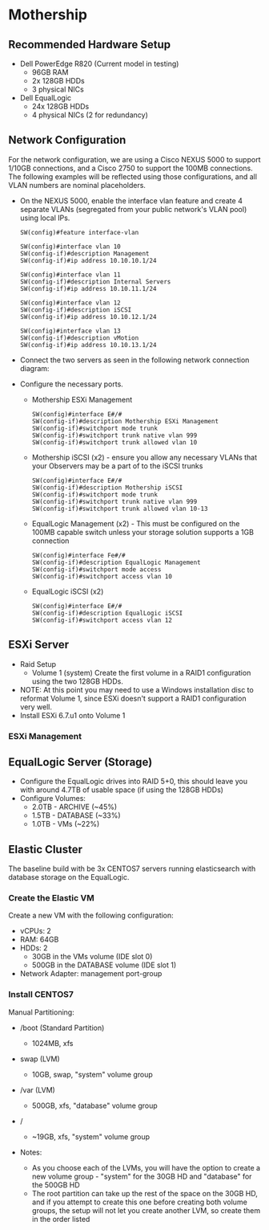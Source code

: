 # Mothership

## Recommended Hardware Setup
  - Dell PowerEdge R820 (Current model in testing)
    - 96GB RAM 
    - 2x 128GB HDDs
    - 3 physical NICs 
  - Dell EqualLogic
    - 24x 128GB HDDs
    - 4 physical NICs (2 for redundancy)
    
## Network Configuration
For the network configuration, we are using a Cisco NEXUS 5000 to support 1/10GB connections, and a Cisco 2750 to support the 100MB connections. The following examples will be reflected using those configurations, and all VLAN numbers are nominal placeholders.

  - On the NEXUS 5000, enable the interface vlan feature and create 4 separate VLANs (segregated from your public network's VLAN pool) using local IPs.
      ```
      SW(config)#feature interface-vlan
      
      SW(config)#interface vlan 10
      SW(config-if)#description Management
      SW(config-if)#ip address 10.10.10.1/24
      
      SW(config)#interface vlan 11
      SW(config-if)#description Internal Servers
      SW(config-if)#ip address 10.10.11.1/24
      
      SW(config)#interface vlan 12
      SW(config-if)#description iSCSI
      SW(config-if)#ip address 10.10.12.1/24
      
      SW(config)#interface vlan 13
      SW(config-if)#description vMotion
      SW(config-if)#ip address 10.10.13.1/24
      ```

  - Connect the two servers as seen in the following network connection diagram:
  
  - Configure the necessary ports.
    - Mothership ESXi Management
      ```
      SW(config)#interface E#/#
      SW(config-if)#description Mothership ESXi Management
      SW(config-if)#switchport mode trunk
      SW(config-if)#switchport trunk native vlan 999
      SW(config-if)#switchport trunk allowed vlan 10
      ```
    - Mothership iSCSI (x2) - ensure you allow any necessary VLANs that your Observers may be a part of to the iSCSI trunks
      ```
      SW(config)#interface E#/#
      SW(config-if)#description Mothership iSCSI
      SW(config-if)#switchport mode trunk
      SW(config-if)#switchport trunk native vlan 999
      SW(config-if)#switchport trunk allowed vlan 10-13
      ```
    - EqualLogic Management (x2) - This must be configured on the 100MB capable switch unless your storage solution supports a 1GB connection
      ```
      SW(config)#interface Fe#/#
      SW(config-if)#description EqualLogic Management
      SW(config-if)#switchport mode access
      SW(config-if)#switchport access vlan 10
      ```
    - EqualLogic iSCSI (x2) 
      ```
      SW(config)#interface E#/#
      SW(config-if)#description EqualLogic iSCSI
      SW(config-if)#switchport access vlan 12
      ```

## ESXi Server
  - Raid Setup
    - Volume 1 (system) Create the first volume in a RAID1 configuration using the two 128GB HDDs.
  - NOTE: At this point you may need to use a Windows installation disc to reformat Volume 1, since ESXi doesn't support a RAID1 configuration very well.
  - Install ESXi 6.7.u1 onto Volume 1
  
### ESXi Management


## EqualLogic Server (Storage)
  - Configure the EqualLogic drives into RAID 5+0, this should leave you with around 4.7TB of usable space (if using the 128GB HDDs)
  - Configure Volumes:
    - 2.0TB - ARCHIVE (~45%)
    - 1.5TB - DATABASE (~33%)
    - 1.0TB - VMs (~22%)

## Elastic Cluster
The baseline build with be 3x CENTOS7 servers running elasticsearch with database storage on the EqualLogic.

### Create the Elastic VM
Create a new VM with the following configuration:
  - vCPUs: 2
  - RAM: 64GB
  - HDDs: 2
    - 30GB in the VMs volume (IDE slot 0)
    - 500GB in the DATABASE volume (IDE slot 1)
  - Network Adapter: management port-group

### Install CENTOS7
Manual Partitioning:
  - /boot (Standard Partition)
    - 1024MB, xfs  
  - swap (LVM)
    - 10GB, swap, "system" volume group
  - /var (LVM)
    - 500GB, xfs, "database" volume group
  - /
    - ~19GB, xfs, "system" volume group
  
  - Notes:
    - As you choose each of the LVMs, you will have the option to create a new volume group - "system" for the 30GB HD and "database" for the 500GB HD
    - The root partition can take up the rest of the space on the 30GB HD, and if you attempt to create this one before creating both volume groups, the setup will not let you create another LVM, so create them in the order listed
